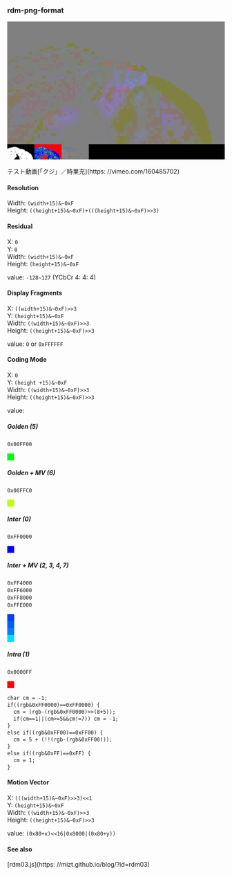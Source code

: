 ### rdm-png-format

![](./data.png)

テスト動画[「クジ」／時里充](https: //vimeo.com/160485702)

#### Resolution

Width: `(width+15)&~0xF`  
Height: `((height+15)&~0xF)+(((height+15)&~0xF)>>3)`

#### Residual

X: `0`  
Y: `0`  
Width: `(width+15)&~0xF`  
Height: `(height+15)&~0xF`  

value: `-128~127` (YCbCr 4: 4: 4)  

#### Display Fragments

X: `((width+15)&~0xF)>>3`   
Y: `(height+15)&~0xF`  
Width: `((width+15)&~0xF)>>3`  
Height: `((height+15)&~0xF)>>3`

value: `0` or `0xFFFFFF`

#### Coding Mode

X: `0`  
Y: `(height +15)&~0xF`  
Width: `((width+15)&~0xF)>>3`  
Height: `((height+15)&~0xF)>>3`  

value: 

##### Golden (5)
`0x00FF00`  

<div style="width: 16px;height: 16px;background: rgb(0,255,0);"></div>

##### Golden + MV (6)
`0x00FFC0`

<div style="width: 16px;height: 16px;background: rgb(192,255,0);"></div>


##### Inter (0)
`0xFF0000`

<div style="width: 16px;height: 16px;background: rgb(0,0,255);"></div>

##### Inter + MV (2, 3, 4, 7)
`0xFF4000`  
`0xFF6000`  
`0xFF8000`  
`0xFFE000`  
<div style="width: 16px;height: 16px;background: rgb(0,64,255);"></div>
<div style="width: 16px;height: 16px;background: rgb(0,96,255);"></div>
<div style="width: 16px;height: 16px;background: rgb(0,128,255);"></div>
<div style="width: 16px;height: 16px;background: rgb(0,224,255);"></div>

##### Intra (1)
`0x0000FF`

<div style="width: 16px;height: 16px;background: rgb(255,0,0);"></div>

```
char cm = -1;		
if((rgb&0xFF0000)==0xFF0000) {
  cm = (rgb-(rgb&0xFF0000)>>(8+5));
  if(cm==1||(cm>=5&&cm!=7)) cm = -1;
}
else if((rgb&0xFF00)==0xFF00) {
  cm = 5 + (!!(rgb-(rgb&0xFF00)));
}
else if((rgb&0xFF)==0xFF) {
  cm = 1;
}
```

#### Motion Vector

X: `(((width+15)&~0xF)>>3)<<1`   
Y: `(height+15)&~0xF`  
Width: `((width+15)&~0xF)>>3`  
Height: `((height+15)&~0xF)>>3`

value: `(0x80+x)<<16|0x8000|(0x80+y))`

#### See also
[rdm03.js](https: //mizt.github.io/blog/?id=rdm03)
